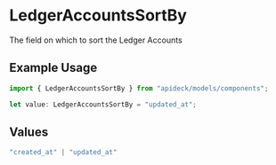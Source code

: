 # LedgerAccountsSortBy

The field on which to sort the Ledger Accounts

## Example Usage

```typescript
import { LedgerAccountsSortBy } from "apideck/models/components";

let value: LedgerAccountsSortBy = "updated_at";
```

## Values

```typescript
"created_at" | "updated_at"
```
